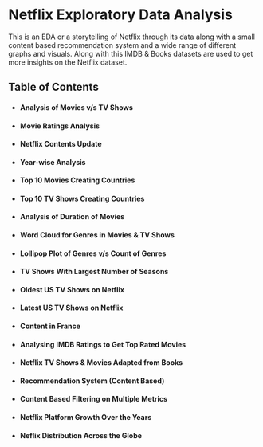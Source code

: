# Netflix Exploratory Data Analysis
This is an EDA or a storytelling of Netflix through its data along with a small content based recommendation system and a wide range of different graphs and visuals.
Along with this IMDB & Books datasets are used to get more insights on the Netflix dataset.
## Table of Contents
- #### Analysis of Movies v/s TV Shows
- #### Movie Ratings Analysis
- #### Netflix Contents Update
- #### Year-wise Analysis
- #### Top 10 Movies Creating Countries
- #### Top 10 TV Shows Creating Countries
- #### Analysis of Duration of Movies
- #### Word Cloud for Genres in Movies & TV Shows
- #### Lollipop Plot of Genres v/s Count of Genres
- #### TV Shows With Largest Number of Seasons
- #### Oldest US TV Shows on Netflix 
- #### Latest US TV Shows on Netflix
- #### Content in France
- #### Analysing IMDB Ratings to Get Top Rated Movies
- #### Netflix TV Shows & Movies Adapted from Books
- #### Recommendation System (Content Based)
- #### Content Based Filtering on Multiple Metrics 
- #### Netflix Platform Growth Over the Years
- #### Neflix Distribution Across the Globe
